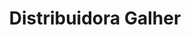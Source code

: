 ---
title: "Distribuidora Galher"
url: /san-miguel/distribuidora-galher/
shop: reparación de automóviles
---